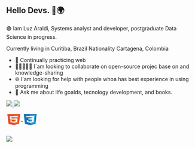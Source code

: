 ## Hello Devs. 👋🌍
🟣 Iam Luz Araldi, Systems analyst and developer, postgraduate Data Science in progress.

Currently living in Curitiba, Brazil 
Nationality Cartagena, Colombia


- 🔭 Continually practicing web
- 🧑🏾‍🤝‍🧑🏿 I`am looking to collaborate on open-source projec base on and knowledge-sharing 
- 🌐 I`am looking for help with people whoa has best experience in using programming
- 💬 Ask me about life goalds, tecnology development, and books.

<div>
  <a href="https://github.com/luzgiomar">
  <img height="180em" src="https://github-readme-stats.vercel.app/api?username=luzgiomar&show_icons=true&theme=dracula&include_all_commits=true&count_private=true"/>
  <img height="180em" src="https://github-readme-stats.vercel.app/api/top-langs/?username=luzgiomar&layout=compact&langs_count=7&theme=dracula"/>
</div> 

<div style="display: inline_block"><br>

  <div>

  <img align="center" alt="Luz-HTML" height="30" width="40" src="https://raw.githubusercontent.com/devicons/devicon/master/icons/html5/html5-original.svg">
  <img align="center" alt="Luz-CSS" height="30" width="40" src="https://raw.githubusercontent.com/devicons/devicon/master/icons/css3/css3-original.svg">

          
 </div>

 ##
 
 <div>

  <a href = "mailto:coachingluz@gmail.com"><img src="https://img.shields.io/badge/-Gmail-%23333?style=for-the-badge&logo=gmail&logoColor=white" target="_blank"></a>
 
 </div>
